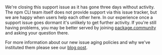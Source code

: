 We're closing this support issue as it has gone three days without activity.  The npm CLI team itself does not provide support via this issue tracker, but we are happy when users help each other here.  In our experience once a support issue goes dormant it's unlikely to get further activity.  If you're still having problems, you may be better served by joining [package.community](https://package.community/) and asking your question there.

For more information about our new issue aging policies and why we've instituted them please see our [blog post](http://blog.npmjs.org/post/161832149430/npm-the-npm-github-issue-tracker-and-you).
